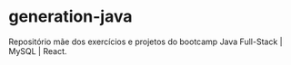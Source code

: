 # generation-java

Repositório mãe dos exercícios e projetos do bootcamp Java Full-Stack | MySQL | React.
